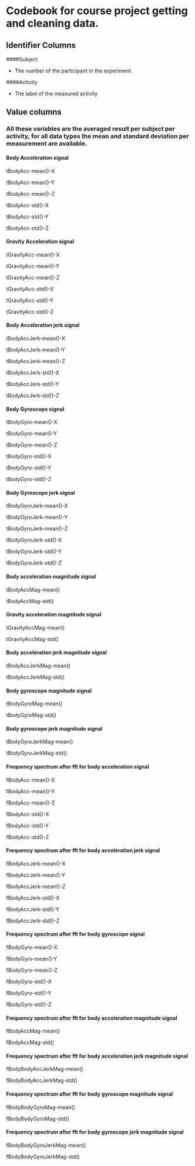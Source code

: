 # Codebook for course project getting and cleaning data.


## Identifier Columns

####Subject

- The number of the participant in the experiment.

####Activity

- The label of the measured activity


## Value columns

### All these variables are the averaged result per subject per activity, for all data types the mean and standard deviation per measurement are available.

#### Body Acceleration signal

tBodyAcc-mean()-X

tBodyAcc-mean()-Y

tBodyAcc-mean()-Z

tBodyAcc-std()-X

tBodyAcc-std()-Y

tBodyAcc-std()-Z

#### Gravity Acceleration signal

tGravityAcc-mean()-X

tGravityAcc-mean()-Y

tGravityAcc-mean()-Z

tGravityAcc-std()-X

tGravityAcc-std()-Y

tGravityAcc-std()-Z

#### Body Acceleration jerk signal

tBodyAccJerk-mean()-X

tBodyAccJerk-mean()-Y

tBodyAccJerk-mean()-Z

tBodyAccJerk-std()-X

tBodyAccJerk-std()-Y

tBodyAccJerk-std()-Z

#### Body Gyroscope signal

tBodyGyro-mean()-X

tBodyGyro-mean()-Y

tBodyGyro-mean()-Z

tBodyGyro-std()-X

tBodyGyro-std()-Y

tBodyGyro-std()-Z

#### Body Gyroscope  jerk signal

tBodyGyroJerk-mean()-X

tBodyGyroJerk-mean()-Y

tBodyGyroJerk-mean()-Z

tBodyGyroJerk-std()-X

tBodyGyroJerk-std()-Y

tBodyGyroJerk-std()-Z

#### Body acceleration magnitude signal

tBodyAccMag-mean()

tBodyAccMag-std()

#### Gravity acceleration magnitude signal

tGravityAccMag-mean()

tGravityAccMag-std()

#### Body acceleration jerk magnitude signal

tBodyAccJerkMag-mean()

tBodyAccJerkMag-std()


#### Body gyroscope magnitude signal

tBodyGyroMag-mean()

tBodyGyroMag-std()

#### Body gyroscope jerk magnitude signal

tBodyGyroJerkMag-mean()

tBodyGyroJerkMag-std()

#### Frequency spectrum after fft for body acceleration signal

fBodyAcc-mean()-X

fBodyAcc-mean()-Y

fBodyAcc-mean()-Z

fBodyAcc-std()-X

fBodyAcc-std()-Y

fBodyAcc-std()-Z

#### Frequency spectrum after fft for body acceleration jerk signal

fBodyAccJerk-mean()-X

fBodyAccJerk-mean()-Y

fBodyAccJerk-mean()-Z

fBodyAccJerk-std()-X

fBodyAccJerk-std()-Y

fBodyAccJerk-std()-Z

#### Frequency spectrum after fft for body gyroscope signal

fBodyGyro-mean()-X

fBodyGyro-mean()-Y

fBodyGyro-mean()-Z

fBodyGyro-std()-X

fBodyGyro-std()-Y

fBodyGyro-std()-Z

#### Frequency spectrum after fft for body acceleration magnitude signal

fBodyAccMag-mean()

fBodyAccMag-std()

#### Frequency spectrum after fft for body acceleration jerk magnitude signal

fBodyBodyAccJerkMag-mean()

fBodyBodyAccJerkMag-std()

#### Frequency spectrum after fft for body gyroscope magnitude signal

fBodyBodyGyroMag-mean()

fBodyBodyGyroMag-std()

#### Frequency spectrum after fft for body gyroscope jerk magnitude signal

fBodyBodyGyroJerkMag-mean()

fBodyBodyGyroJerkMag-std()





